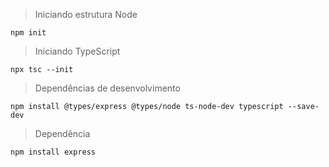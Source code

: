 >Iniciando estrutura Node
~~~
npm init
~~~
>Iniciando TypeScript
~~~
npx tsc --init
~~~
> Dependências de desenvolvimento
~~~
npm install @types/express @types/node ts-node-dev typescript --save-dev
~~~

> Dependência
~~~
npm install express
~~~
